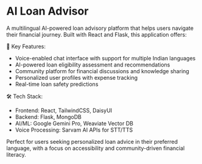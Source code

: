 # AI Loan Advisor

A multilingual AI-powered loan advisory platform that helps users navigate their financial journey. Built with React and Flask, this application offers:

🎯 Key Features:
- Voice-enabled chat interface with support for multiple Indian languages
- AI-powered loan eligibility assessment and recommendations
- Community platform for financial discussions and knowledge sharing
- Personalized user profiles with expense tracking
- Real-time loan safety predictions

🛠️ Tech Stack:
- Frontend: React, TailwindCSS, DaisyUI
- Backend: Flask, MongoDB
- AI/ML: Google Gemini Pro, Weaviate Vector DB
- Voice Processing: Sarvam AI APIs for STT/TTS

Perfect for users seeking personalized loan advice in their preferred language, with a focus on accessibility and community-driven financial literacy.
